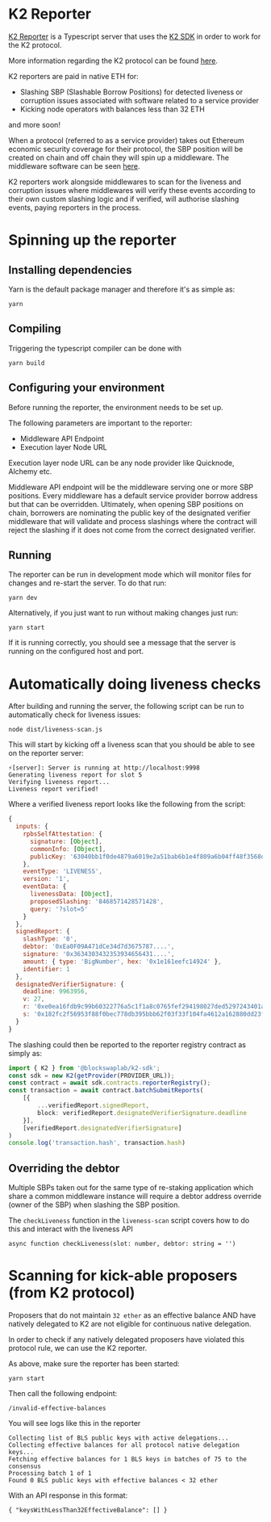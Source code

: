 # K2 Reporter

[K2 Reporter](https://github.com/restaking-cloud/K2-reporter) is a Typescript server that uses the [K2 SDK](https://github.com/restaking-cloud/k2-sdk) in order to work for the K2 protocol. 

More information regarding the K2 protocol can be found [here](https://restaking.cloud).

K2 reporters are paid in native ETH for:
- Slashing SBP (Slashable Borrow Positions) for detected liveness or corruption issues associated with software related to a service provider
- Kicking node operators with balances less than 32 ETH

and more soon!

When a protocol (referred to as a service provider) takes out Ethereum economic security coverage for their protocol, 
the SBP position will be created on chain and off chain they will spin up a middleware. The middleware software can be
seen [here](https://github.com/restaking-cloud/K2-middleware).

K2 reporters work alongside middlewares to scan for the liveness and corruption issues where middlewares will verify these
events according to their own custom slashing logic and if verified, will authorise slashing events, paying reporters in the process.

# Spinning up the reporter
## Installing dependencies

Yarn is the default package manager and therefore it's as simple as:

```
yarn
```

## Compiling

Triggering the typescript compiler can be done with

```
yarn build
```

## Configuring your environment

Before running the reporter, the environment needs to be set up. 

The following parameters are important to the reporter:
- Middleware API Endpoint
- Execution layer Node URL

Execution layer node URL can be any node provider like Quicknode, Alchemy etc.

Middleware API endpoint will be the middleware serving one or more SBP positions. Every middleware has a default
service provider borrow address but that can be overridden. Ultimately, when opening SBP positions on chain, borrowers
are nominating the public key of the designated verifier middleware that will validate and process slashings where
the contract will reject the slashing if it does not come from the correct designated verifier.

## Running

The reporter can be run in development mode which will monitor files for changes and re-start the server. To do that
run:

```
yarn dev
```

Alternatively, if you just want to run without making changes just run:
```
yarn start
```

If it is running correctly, you should see a message that the server is running on the configured host and port.

# Automatically doing liveness checks

After building and running the server, the following script can be run to automatically check for liveness issues:
```
node dist/liveness-scan.js
```

This will start by kicking off a liveness scan that you should be able to see on the reporter server:
```
⚡️[server]: Server is running at http://localhost:9998
Generating liveness report for slot 5
Verifying liveness report...
Liveness report verified!
```

Where a verified liveness report looks like the following from the script:
```javascript
{
  inputs: {
    rpbsSelfAttestation: {
      signature: [Object],
      commonInfo: [Object],
      publicKey: '63040bb1f0de4879a6019e2a51bab6b1e4f809a6b04ff48f3568d983355b6acddce4121ddec75039b57742e291f69fcc9ddb369023626c75a2efe86bce74ebe285a0'
    },
    eventType: 'LIVENESS',
    version: '1',
    eventData: {
      livenessData: [Object],
      proposedSlashing: '8468571428571428',
      query: '?slot=5'
    }
  },
  signedReport: {
    slashType: '0',
    debtor: '0xEa0F09A471dCe34d7d3675787....',
    signature: '0x3634303432353934656431....',
    amount: { type: 'BigNumber', hex: '0x1e161eefc14924' },
    identifier: 1
  },
  designatedVerifierSignature: {
    deadline: 9963956,
    v: 27,
    r: '0xe0ea16fdb9c99b60322776a5c1f1a8c0765fef294198027ded5297243401a1d2',
    s: '0x182fc2f56953f88f0bec778db395bbb62f03f33f104fa4612a162880dd23fef0'
  }
}
```

The slashing could then be reported to the reporter registry contract as simply as:
```typescript
import { K2 } from '@blockswaplab/k2-sdk';
const sdk = new K2(getProvider(PROVIDER_URL));
const contract = await sdk.contracts.reporterRegistry();
const transaction = await contract.batchSubmitReports(
    [{
        ...verifiedReport.signedReport,
        block: verifiedReport.designatedVerifierSignature.deadline
    }],
    [verifiedReport.designatedVerifierSignature]
)
console.log('transaction.hash', transaction.hash)
```

## Overriding the debtor

Multiple SBPs taken out for the same type of re-staking application which share a common middleware instance will require
a debtor address override (owner of the SBP) when slashing the SBP position.

The `checkLiveness` function in the `liveness-scan` script covers how to do this and interact with the liveness API
```
async function checkLiveness(slot: number, debtor: string = '')
```

# Scanning for kick-able proposers (from K2 protocol)

Proposers that do not maintain `32 ether` as an effective balance AND have natively delegated to K2 are not 
eligible for continuous native delegation. 

In order to check if any natively delegated proposers have violated this protocol rule, we can use the K2 reporter.

As above, make sure the reporter has been started:
```
yarn start
```

Then call the following endpoint:
```
/invalid-effective-balances
```

You will see logs like this in the reporter
```
Collecting list of BLS public keys with active delegations...
Collecting effective balances for all protocol native delegation keys...
Fetching effective balances for 1 BLS keys in batches of 75 to the consensus
Processing batch 1 of 1
Found 0 BLS public keys with effective balances < 32 ether
```

With an API response in this format:
```
{ "keysWithLessThan32EffectiveBalance": [] }
```